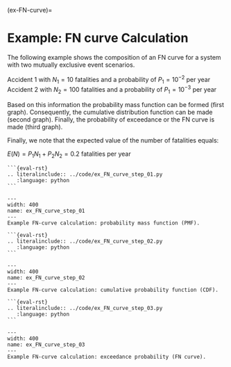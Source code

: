 (ex-FN-curve)=
# Example: FN curve Calculation

The following example shows the composition of an FN curve for a system with two mutually exclusive event scenarios.

Accident 1 with $N_{1}=10$ fatalities and a probability of $P_{1} = 10^{-2}$ per year
Accident 2 with $N_{2}=100$ fatalities and a probability of $P_{1} = 10^{-3}$ per year

Based on this information the probability mass function can  be formed (first graph). Consequently, the cumulative  distribution function can be made (second graph). Finally, the probability of exceedance or the FN curve is made (third graph).

Finally, we note that the expected value of the number of fatalities equals: 

$E(N) = P_{1}N_{1} + P_{2}N_{2} = 0.2$ fatalities per year

````{toggle}
```{eval-rst}
.. literalinclude:: ../code/ex_FN_curve_step_01.py
   :language: python
```
````
 
```{figure} ../figures/ex_FN_curve_step_01.svg
---
width: 400
name: ex_FN_curve_step_01
---
Example FN-curve calculation: probability mass function (PMF).
```

````{toggle}
```{eval-rst}
.. literalinclude:: ../code/ex_FN_curve_step_02.py
   :language: python
```
````

```{figure} ../figures/ex_FN_curve_step_02.svg
---
width: 400
name: ex_FN_curve_step_02
---
Example FN-curve calculation: cumulative probability function (CDF).
```

````{toggle}
```{eval-rst}
.. literalinclude:: ../code/ex_FN_curve_step_03.py
   :language: python
```
````
 
```{figure} ../figures/ex_FN_curve_step_03.svg
---
width: 400
name: ex_FN_curve_step_03
---
Example FN-curve calculation: exceedance probability (FN curve).
```
